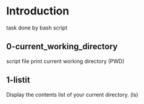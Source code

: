 # Introduction
task done by bash script

## 0-current_working_directory

script file   print current working directory (PWD)

## 1-listit

Display the contents list of your current directory. (ls)
